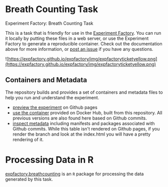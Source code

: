 # Breath Counting Task

Experiment Factory: Breath Counting Task

This is a task that is friendly for use in the [Experiment Factory](https://expfactory.github.io/expfactory). You can run it locally by putting these files in a web server, or use the Experiment Factory to generate a reproducible container. Check out the documentation above for more information, or [post an issue](https://www.github.com/expfactory/expfactory/issues) if you have any questions.

![https://expfactory.github.io/expfactory/img/expfactoryticketyellow.png](https://expfactory.github.io/expfactory/img/expfactoryticketyellow.png)

## Containers and Metadata
The repository builds and provides a set of containers and metadata files to help you run and understand the experiment.

 - [preview the experiment](https://expfactory-experiments.github.io/breath-counting-task/) on Github pages
 - [use the container](https://hub.docker.com/r/expfactory/breath-counting-task/) provided on Docker Hub, built from this repository. All previous versions are also found here based on Github commits.
 - [inspect metadata](https://github.com/expfactory-experiments/breath-counting-task/tree/gh-pages) including manifests and packages associated with Github commits. While this table isn't rendered on Github pages, if you render the branch and look at the index.html you will have a pretty rendering of it. 

# Processing Data in R

[expfactory.breathcounting](expfactory.breathcounting) is an `R` package for processing the data generated by this task.

